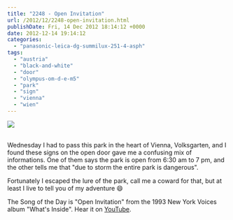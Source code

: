 ```yaml
---
title: "2248 - Open Invitation"
url: /2012/12/2248-open-invitation.html
publishDate: Fri, 14 Dec 2012 18:14:12 +0000
date: 2012-12-14 19:14:12
categories: 
  - "panasonic-leica-dg-summilux-251-4-asph"
tags: 
  - "austria"
  - "black-and-white"
  - "door"
  - "olympus-om-d-e-m5"
  - "park"
  - "sign"
  - "vienna"
  - "wien"
---
```

<div class="container">
<div class="center"><a target="_blank" href="https://d25zfm9zpd7gm5.cloudfront.net/1200x1200/2012/20121212_120944_lr.jpg"><img src="https://d25zfm9zpd7gm5.cloudfront.net/0600x0600/2012/20121212_120944_lr.jpg" /></a></div>
</div>
<br />

Wednesday I had to pass this park in the heart of Vienna, Volksgarten, and I found these signs on the open door gave me a confusing mix of informations. One of them says the park is open from 6:30 am to 7 pm, and the other tells me that "due to storm the entire park is dangerous".

 Fortunately I escaped the lure of the park, call me a coward for that, but at least I live to tell you of my adventure 😄

The Song of the Day is "Open Invitation" from the 1993 New York Voices album "What's Inside". Hear it on <a href="http://www.youtube.com/watch?v=crbpfmXd94s" target="_blank">YouTube</a>.
